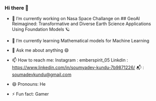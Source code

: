 ### Hi there 👋



- 🔭 I’m currently working on Nasa Space Challange on ## GeoAI Reimagined: Transformative and Diverse Earth Science Applications Using Foundation Models 🪐
- 🌱 I’m currently learning Mathematical models for Machine Learning


- 💬 Ask me about anything 😄
- 📫 How to reach me:
  Instagram : emberspirit_05
  Linkdin : https://www.linkedin.com/in/soumyadev-kundu-7b9871226/
  📬 : soumadevkundu@gmail.com 
  
- 😄 Pronouns: He
- ⚡ Fun fact: Gamer

